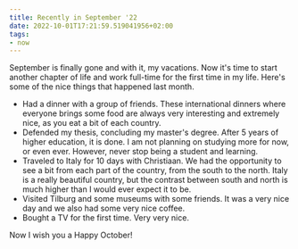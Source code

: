```yaml
---
title: Recently in September '22
date: 2022-10-01T17:21:59.519041956+02:00
tags:
- now
---
```


September is finally gone and with it, my vacations. Now it's time to start another chapter of life and work full-time for the first time in my life. Here's some of the nice things that happened last month.

<!--more-->

* Had a dinner with a group of friends. These international dinners where everyone brings some food are always very interesting and extremely nice, as you eat a bit of each country.
* Defended my thesis, concluding my master's degree. After 5 years of higher education, it is done. I am not planning on studying more for now, or even ever. However, never stop being a student and learning.
* Traveled to Italy for 10 days with Christiaan. We had the opportunity to see a bit from each part of the country, from the south to the north. Italy is a really beautiful country, but the contrast between south and north is much higher than I would ever expect it to be.
* Visited Tilburg and some museums with some friends. It was a very nice day and we also had some very nice coffee.
* Bought a TV for the first time. Very very nice.

Now I wish you a Happy October!
